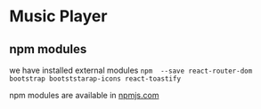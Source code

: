 # Music Player

## npm modules

we have installed external modules `npm  --save react-router-dom bootstrap bootststarap-icons react-toastify`

npm modules are available in [npmjs.com](https://npmjs.com)